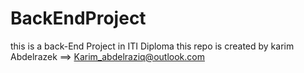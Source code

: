 # BackEndProject
this is a back-End Project in ITI Diploma
this repo is created by karim Abdelrazek  ==> Karim_abdelraziq@outlook.com
